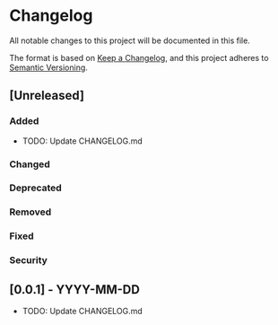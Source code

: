 # Changelog
All notable changes to this project will be documented in this file.

The format is based on [Keep a Changelog](https://keepachangelog.com/en/1.0.0/),
and this project adheres to [Semantic Versioning](https://semver.org/spec/v2.0.0.html).

## [Unreleased]

### Added
- TODO: Update CHANGELOG.md

### Changed

### Deprecated

### Removed

### Fixed

### Security

## [0.0.1] - YYYY-MM-DD

- TODO: Update CHANGELOG.md
